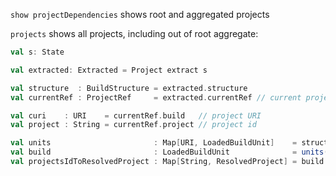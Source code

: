 `show projectDependencies` shows root and aggregated projects

`projects` shows all projects, including out of root aggregate:

```scala
val s: State

val extracted: Extracted = Project extract s

val structure  : BuildStructure = extracted.structure
val currentRef : ProjectRef     = extracted.currentRef // current project ref

val curi    : URI    = currentRef.build   // project URI
val project : String = currentRef.project // project id

val units                       : Map[URI, LoadedBuildUnit]    = structure.units
val build                       : LoadedBuildUnit              = units(curi)
val projectsIdToResolvedProject : Map[String, ResolvedProject] = build.defined
```

